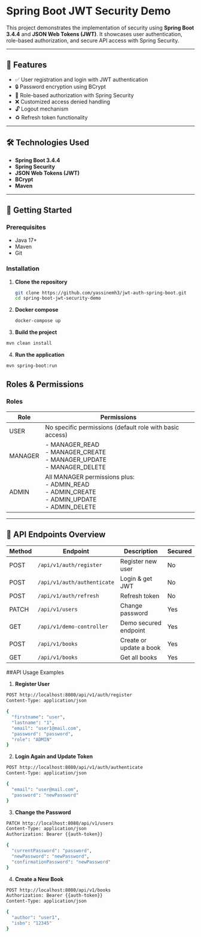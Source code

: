 # Spring Boot JWT Security Demo

This project demonstrates the implementation of security using **Spring Boot 3.4.4** and **JSON Web Tokens (JWT)**. It showcases user authentication, role-based authorization, and secure API access with Spring Security.

---

## 🔐 Features

- ✅ User registration and login with JWT authentication  
- 🔒 Password encryption using BCrypt  
- 👤 Role-based authorization with Spring Security  
- ❌ Customized access denied handling  
- 🔓 Logout mechanism  
- ♻️ Refresh token functionality  

---

## 🛠️ Technologies Used

- **Spring Boot 3.4.4**
- **Spring Security**
- **JSON Web Tokens (JWT)**
- **BCrypt**
- **Maven**

---

## 🚀 Getting Started

### Prerequisites

- Java 17+
- Maven
- Git

### Installation

1. **Clone the repository**

   ```bash
   git clone https://github.com/yassinemh3/jwt-auth-spring-boot.git
   cd spring-boot-jwt-security-demo
   ```
2. **Docker compose**
    ```bash
    docker-compose up
   ```
3. **Build the project**
  ```bash
  mvn clean install
  ```
4. **Run the application**
  ```bash
  mvn spring-boot:run
  ```
## Roles & Permissions

### Roles

| Role    | Permissions                                                                                 |
|---------|----------------------------------------------------------------------------------------------|
| USER    | No specific permissions (default role with basic access)                                     |
| MANAGER | - MANAGER_READ<br>- MANAGER_CREATE<br>- MANAGER_UPDATE<br>- MANAGER_DELETE                   |
| ADMIN   | All MANAGER permissions plus:<br>- ADMIN_READ<br>- ADMIN_CREATE<br>- ADMIN_UPDATE<br>- ADMIN_DELETE |

---
## 🔧 API Endpoints Overview

| Method | Endpoint                   | Description                  | Secured |
|--------|----------------------------|------------------------------|---------|
| POST   | `/api/v1/auth/register`    | Register new user            | No      |
| POST   | `/api/v1/auth/authenticate`| Login & get JWT              | No      |
| POST   | `/api/v1/auth/refresh`     | Refresh token                | No      |
| PATCH  | `/api/v1/users`            | Change password              | Yes     |
| GET    | `/api/v1/demo-controller`  | Demo secured endpoint        | Yes     |
| POST   | `/api/v1/books`            | Create or update a book      | Yes     |
| GET    | `/api/v1/books`            | Get all books                | Yes     |

##API Usage Examples
1. **Register User**
```bash
POST http://localhost:8080/api/v1/auth/register
Content-Type: application/json

{
  "firstname": "user",
  "lastname": "1",
  "email": "user1@mail.com",
  "password": "password",
  "role": "ADMIN"
}
```
2. **Login Again and Update Token**
```bash
POST http://localhost:8080/api/v1/auth/authenticate
Content-Type: application/json

{
  "email": "user@mail.com",
  "password": "newPassword"
}
```
3. **Change the Password**
```bash
PATCH http://localhost:8080/api/v1/users
Content-Type: application/json
Authorization: Bearer {{auth-token}}

{
  "currentPassword": "password",
  "newPassword": "newPassword",
  "confirmationPassword": "newPassword"
}
```
4. **Create a New Book**
```bash
POST http://localhost:8080/api/v1/books
Authorization: Bearer {{auth-token}}
Content-Type: application/json

{
  "author": "user1",
  "isbn": "12345"
}
```
